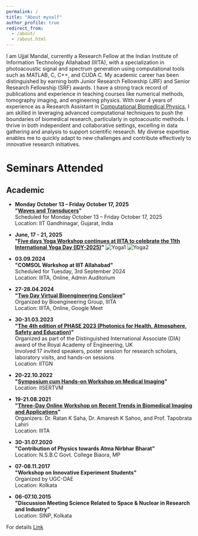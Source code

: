 ```yaml
---
permalink: /
title: "About myself"
author_profile: true
redirect_from: 
  - /about/
  - /about.html
---
```


I am Ujjal Mandal, currently a Research Fellow at the Indian Institute of Information Technology Allahabad (IIITA), with
a specialization in photoacoustic signal and spectrum generation using computational tools such as MATLAB, C, C++,
and CUDA C. My academic career has been distinguished by earning both Junior Research Fellowship (JRF) and Senior
Research Fellowship (SRF) awards. I have a strong track record of publications and experience in teaching courses like
numerical methods, tomography imaging, and engineering physics.
With over 4 years of experience as a Research Assistant in [Computational Biomedical Physics](https://www.nature.com/subjects/computational-biophysics), I am skilled in leveraging
advanced computational techniques to push the boundaries of biomedical research, particularly in optoacoustic methods.
I thrive in both independent and collaborative settings, excelling in data gathering and analysis to support scientific research. My diverse expertise enables me to quickly adapt to new challenges and contribute effectively to innovative research
initiatives.

# Seminars Attended

## Academic

- **Monday October 13 – Friday October 17, 2025**  
  **"[Waves and Transducers](https://wt.imphys.tudelft.nl/)"**  
  Scheduled for Monday October 13 – Friday October 17, 2025  
  Location: IIT Gandhinagar, Gujarat, India

- **June, 17 - 21, 2025**  
  **"[Five days Yoga Workshop continues  at IIITA to celebrate the 11th International Yoga Day  (IDY-2025)](https://x.com/IIITA_Official)"**
  ![Yoga1](https://github.com/user-attachments/assets/fe557e4a-a633-4f1f-812d-696d8017287c)
  ![Yoga2](https://github.com/user-attachments/assets/bb6f382e-8b0d-4da9-a800-ab0018c51856)


- **03.09.2024**  
  **"COMSOL Workshop at IIIT Allahabad"**  
  Scheduled for Tuesday, 3rd September 2024  
  Location: IIITA, Online, Admin Auditorium

- **27-28.04.2024**  
  **"[Two Day Virtual Bioengineering Conclave](https://as.iiita.ac.in/bioconclave2025/)"**  
  Organized by Bioengineering Group, IIITA  
  Location: IIITA, Online, Google Meet

- **30-31.03.2023**  
  **"[The 4th edition of PHASE 2023 (Photonics for Health, Atmosphere, Safety and Education)](https://www.photonicsensorslab.com/phase-2023)"**  
  Organized as part of the Distinguished International Associate (DIA) award of the Royal Academy of Engineering, UK  
  Involved 17 invited speakers, poster session for research scholars, laboratory visits, and hands-on sessions  
  Location: IITGN

- **20-22.10.2022**  
  **"[Symposium cum Hands-on Workshop on Medical Imaging](https://conference.iisertvm.ac.in/medicalimaging/)"**  
  Location: IISERTVM

- **19-21.08.2021**  
  **"[Three-Day Online Workshop on Recent Trends in Biomedical Imaging and Applications](https://bmiga.iiita.ac.in/)"**  
  Organizers: Dr. Ratan K Saha, Dr. Amaresh K Sahoo, and Prof. Tapobrata Lahiri  
  Location: IIITA

- **30-31.07.2020**  
  **"Contribution of Physics towards Atma Nirbhar Bharat"**  
  Location: N.S.B.C Govt. College Biaora, MP

- **07-08.11.2017**  
  **"Workshop on Innovative Experiment Students"**  
  Organized by UGC-DAE  
  Location: Kolkata

- **06-07.10.2015**  
  **"Discussion Meeting Science Related to Space & Nuclear in Research and Industry"**  
  Location: SINP, Kolkata



For details [Link](https://mandalujjal.github.io) 

 
